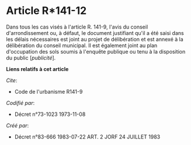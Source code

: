 # Article R*141-12

Dans tous les cas visés à l'article R. 141-9, l'avis du conseil d'arrondissement ou, à défaut, le document justifiant qu'il a
été saisi dans les délais nécessaires est joint au projet de délibération et est annexé à la délibération du conseil
municipal. Il est également joint au plan d'occupation des sols soumis à l'enquête publique ou tenu à la disposition du
public [*publicité*].

**Liens relatifs à cet article**

_Cite_:

  - Code de l'urbanisme R141-9

_Codifié par_:

  - Décret n°73-1023 1973-11-08

_Créé par_:

  - Décret n°83-666 1983-07-22 ART. 2 JORF 24 JUILLET 1983
